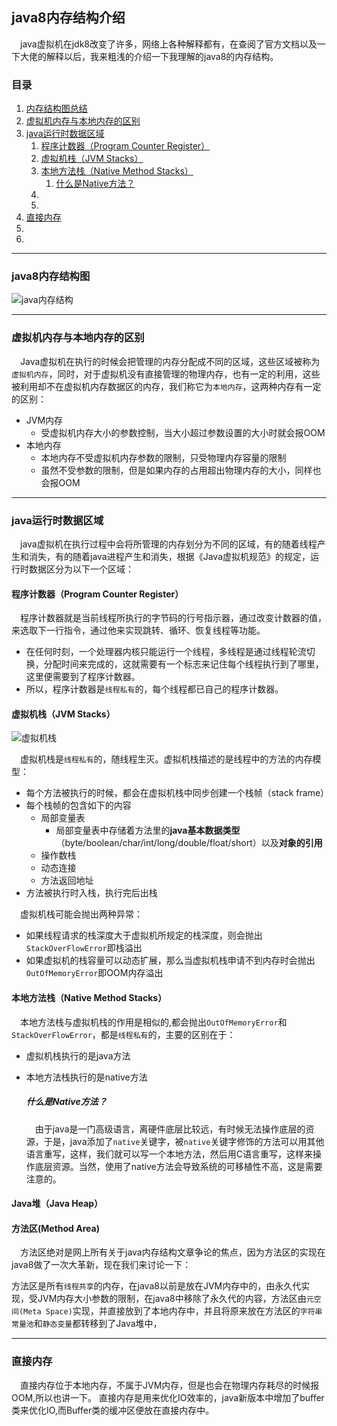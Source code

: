 ## java8内存结构介绍

&emsp;java虚拟机在jdk8改变了许多，网络上各种解释都有，在查阅了官方文档以及一下大佬的解释以后，我来粗浅的介绍一下我理解的java8的内存结构。

### 目录
1. [内存结构图总结](#1)
2. [虚拟机内存与本地内存的区别](#2)
3. [java运行时数据区域](#3)
   1. [程序计数器（Program Counter Register）](#31)
   2. [虚拟机栈（JVM Stacks）](#32)
   3. [本地方法栈（Native Method Stacks）](#33)
      1. [什么是Native方法？](#331)
   4. [](#34)
   5. [](#35)
4. [直接内存](#4)
5. [](#5)
6. [](#6)

---
### <a id=1>java8内存结构图</a>

![java内存结构](https://cdn.jsdelivr.net/gh/leiyu1997/PicBed@master/blogs/pictures/java内存结构.png 'designed by leiyu')

---
### <a id=2>虚拟机内存与本地内存的区别</a>

&emsp;Java虚拟机在执行的时候会把管理的内存分配成不同的区域，这些区域被称为`虚拟机内存`，同时，对于虚拟机没有直接管理的物理内存，也有一定的利用，这些被利用却不在虚拟机内存数据区的内存，我们称它为`本地内存`，这两种内存有一定的区别：
- JVM内存
  - 受虚拟机内存大小的参数控制，当大小超过参数设置的大小时就会报OOM
- 本地内存
  - 本地内存不受虚拟机内存参数的限制，只受物理内存容量的限制
  - 虽然不受参数的限制，但是如果内存的占用超出物理内存的大小，同样也会报OOM

---
### <a id=3>java运行时数据区域</a>

&emsp;java虚拟机在执行过程中会将所管理的内存划分为不同的区域，有的随着线程产生和消失，有的随着java进程产生和消失，根据《Java虚拟机规范》的规定，运行时数据区分为以下一个区域：

#### <a id=31>程序计数器（Program Counter Register）</a>

&emsp;程序计数器就是当前线程所执行的字节码的行号指示器，通过改变计数器的值，来选取下一行指令，通过他来实现跳转、循环、恢复线程等功能。
- 在任何时刻，一个处理器内核只能运行一个线程，多线程是通过线程轮流切换，分配时间来完成的，这就需要有一个标志来记住每个线程执行到了哪里，这里便需要到了程序计数器。
- 所以，程序计数器是`线程私有`的，每个线程都已自己的程序计数器。

#### <a id=32>虚拟机栈（JVM Stacks）</a>

![虚拟机栈](https://cdn.jsdelivr.net/gh/leiyu1997/PicBed@master/blogs/pictures/虚拟机栈.png)

&emsp;虚拟机栈是`线程私有`的，随线程生灭。虚拟机栈描述的是线程中的方法的内存模型：
- 每个方法被执行的时候，都会在虚拟机栈中同步创建一个栈帧（stack frame）
- 每个栈帧的包含如下的内容
  - 局部变量表
    - 局部变量表中存储着方法里的**java基本数据类型**（byte/boolean/char/int/long/double/float/short）以及**对象的引用**
  - 操作数栈
  - 动态连接
  - 方法返回地址
- 方法被执行时入栈，执行完后出栈

&emsp;虚拟机栈可能会抛出两种异常：
- 如果线程请求的栈深度大于虚拟机所规定的栈深度，则会抛出`StackOverFlowError`即栈溢出
- 如果虚拟机的栈容量可以动态扩展，那么当虚拟机栈申请不到内存时会抛出`OutOfMemoryError`即OOM内存溢出

#### <a id=33>本地方法栈（Native Method Stacks）</a>

&emsp;本地方法栈与虚拟机栈的作用是相似的,都会抛出`OutOfMemoryError`和`StackOverFlowError`，都是`线程私有`的，主要的区别在于：
- 虚拟机栈执行的是java方法
- 本地方法栈执行的是native方法

    ##### <a id=331>什么是Native方法？</a>
    &emsp;由于java是一门高级语言，离硬件底层比较远，有时候无法操作底层的资源，于是，java添加了`native`关键字，被`native`关键字修饰的方法可以用其他语言重写，这样，我们就可以写一个本地方法，然后用C语言重写，这样来操作底层资源。当然，使用了native方法会导致系统的可移植性不高，这是需要注意的。

#### <a id=34>Java堆（Java Heap）</a>


#### <a id=35>方法区(Method Area)</a>

&emsp;方法区绝对是网上所有关于java内存结构文章争论的焦点，因为方法区的实现在java8做了一次大革新，现在我们来讨论一下：

方法区是所有`线程共享`的内存，在java8以前是放在JVM内存中的，由永久代实现，受JVM内存大小参数的限制，在java8中移除了永久代的内容，方法区由`元空间(Meta Space)`实现，并直接放到了本地内存中，并且将原来放在方法区的`字符串常量池`和`静态变量`都转移到了Java堆中，

---
### <a id=4>直接内存</a>

&emsp;直接内存位于本地内存，不属于JVM内存，但是也会在物理内存耗尽的时候报OOM,所以也讲一下。
直接内存是用来优化IO效率的，java新版本中增加了buffer类来优化IO,而Buffer类的缓冲区便放在直接内存中。


